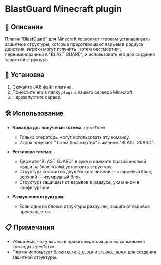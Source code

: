 # BlastGuard Minecraft plugin

## 📖 Описание

Плагин "BlastGuard" для Minecraft позволяет игрокам устанавливать защитные структуры, которые предотвращают взрывы в радиусе действия. Игроки могут получить "Тотем бессмертия", переименованный в "BLAST GUARD", и использовать его для создания защитной структуры.

## 🚀 Установка

1. Скачайте JAR-файл плагина.
2. Поместите его в папку `plugins` вашего сервера Minecraft.
3. Перезапустите сервер.

## 🛠️ Использование

- **Команда для получения тотема**: `/giveTotem`

  - Только операторы могут использовать эту команду.
  - Игрок получает "Тотем бессмертия" с именем "BLAST GUARD".
- **Установка тотема**:

  - Держите "BLAST GUARD" в руке и нажмите правой кнопкой мыши на блок, чтобы установить структуру.
  - Структура состоит из двух блоков: нижний — кварцевый блок, верхний — изумрудный блок.
  - Структура защищает от взрывов в радиусе, указанном в конфигурации.
- **Разрушение структуры**:

  - Если один из блоков структуры разрушен, защита от взрывов прекращается.

## 📋 Примечания

- Убедитесь, что у вас есть права оператора для использования команды `/giveTotem`.
- Плагин использует блоки `QUARTZ_BLOCK` и `EMERALD_BLOCK` для создания защитной структуры.
